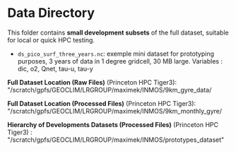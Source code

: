 # Data Directory

This folder contains **small development subsets** of the full dataset, suitable for local or quick HPC testing.

- `ds_pico_surf_three_years.nc`: exemple mini dataset for prototyping purposes, 3 years of data in 1 degree gridcell, 30 MB large. Variables : dic, o2, Qnet, tau-u, tau-y

**Full Dataset Location (Raw Files)** (Princeton HPC Tiger3): "/scratch/gpfs/GEOCLIM/LRGROUP/maximek/INMOS/9km_gyre_data/

**Full Dataset Location (Processed Files)** (Princeton HPC Tiger3): "/scratch/gpfs/GEOCLIM/LRGROUP/maximek/INMOS/9km_monthly_gyre/

**Hierarchy of Developments Datasets (Processed Files)** (Princeton HPC Tiger3) : "/scratch/gpfs/GEOCLIM/LRGROUP/maximek/INMOS/prototypes_dataset" 